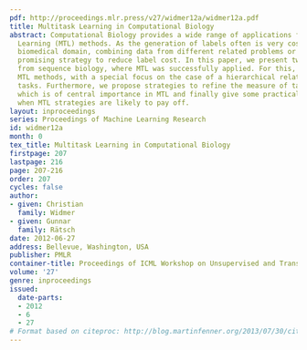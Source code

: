 ```yaml
---
pdf: http://proceedings.mlr.press/v27/widmer12a/widmer12a.pdf
title: Multitask Learning in Computational Biology
abstract: Computational Biology provides a wide range of applications for Multitask
  Learning (MTL) methods. As the generation of labels often is very costly in the
  biomedical domain, combining data from different related problems or tasks is a
  promising strategy to reduce label cost. In this paper, we present two problems
  from sequence biology, where MTL was successfully applied. For this, we use regularization-based
  MTL methods, with a special focus on the case of a hierarchical relationship between
  tasks. Furthermore, we propose strategies to refine the measure of task relatedness,
  which is of central importance in MTL and finally give some practical guidelines,
  when MTL strategies are likely to pay off.
layout: inproceedings
series: Proceedings of Machine Learning Research
id: widmer12a
month: 0
tex_title: Multitask Learning in Computational Biology
firstpage: 207
lastpage: 216
page: 207-216
order: 207
cycles: false
author:
- given: Christian
  family: Widmer
- given: Gunnar
  family: Rätsch
date: 2012-06-27
address: Bellevue, Washington, USA
publisher: PMLR
container-title: Proceedings of ICML Workshop on Unsupervised and Transfer Learning
volume: '27'
genre: inproceedings
issued:
  date-parts:
  - 2012
  - 6
  - 27
# Format based on citeproc: http://blog.martinfenner.org/2013/07/30/citeproc-yaml-for-bibliographies/
---
```

